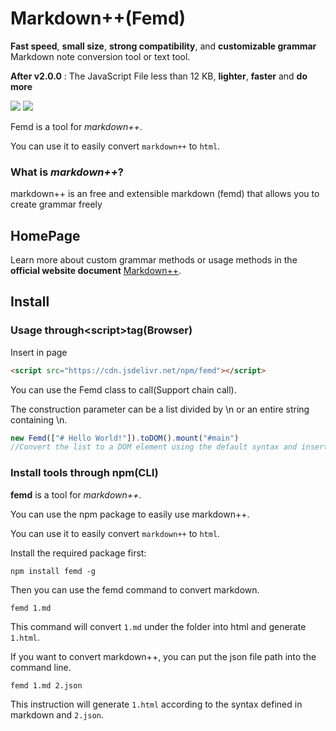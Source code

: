 # Markdown++(Femd)
**Fast speed**, **small size**, **strong compatibility**, and **customizable grammar** Markdown note conversion tool or text tool.

**After v2.0.0** : The JavaScript File less than 12 KB, **lighter**, **faster** and **do more**

![](https://badgen.net/npm/v/femd)
![](https://badgen.net/npm/license/femd)

Femd is a tool for *markdown++*.

You can use it to easily convert `markdown++` to `html`.

### **What is *markdown++***?

markdown++ is an free and extensible markdown (femd) that allows you to create grammar freely

## **HomePage**
Learn more about custom grammar methods or usage methods in the **official website document** [Markdown++](https://femarkdown.github.io/).

## **Install**
### **Usage through\<script\>tag(Browser)**
Insert in page
```html
<script src="https://cdn.jsdelivr.net/npm/femd"></script>
```

You can use the Femd class to call(Support chain call).

The construction parameter can be a list divided by  \n or an entire string containing \n.
```javascript
new Femd(["# Hello World!"]).toDOM().mount("#main")
//Convert the list to a DOM element using the default syntax and insert it into #main.
```

### **Install tools through npm(CLI)**

**femd** is a tool for *markdown++*.

You can use the npm package to easily use markdown++.

You can use it to easily convert `markdown++` to `html`.

Install the required package first:
```
npm install femd -g
```
Then you can use the femd command to convert markdown.
```
femd 1.md
```
This command will convert `1.md` under the folder into html and generate `1.html`.

If you want to convert markdown++, you can put the json file path into the command line.
```
femd 1.md 2.json
```
This instruction will generate `1.html` according to the syntax defined in markdown and `2.json`.
